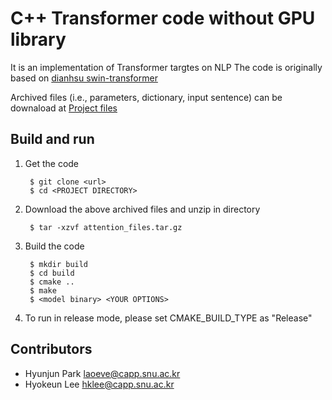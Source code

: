 C++ Transformer code without GPU library
==================================================
It is an implementation of Transformer targtes on NLP
The code is originally based on [dianhsu swin-transformer](https://github.com/dianhsu/swin-transformer-cpp.git)

Archived files (i.e., parameters, dictionary, input sentence) can be downaload at [Project files](https://drive.google.com/drive/folders/17wloS01iR_vWAiZKwJCC8_3HH8-uIaxR?usp=sharing)

Build and run 
-------------------------
1. Get the code

        $ git clone <url>
        $ cd <PROJECT DIRECTORY>

2. Download the above archived files and unzip in directory

        $ tar -xzvf attention_files.tar.gz

3. Build the code

        $ mkdir build
        $ cd build
        $ cmake ..
        $ make 
        $ <model binary> <YOUR OPTIONS>

4. To run in release mode, please set CMAKE_BUILD_TYPE as "Release"

Contributors
-----------------------
+ Hyunjun Park     laoeve@capp.snu.ac.kr
+ Hyokeun Lee      hklee@capp.snu.ac.kr


